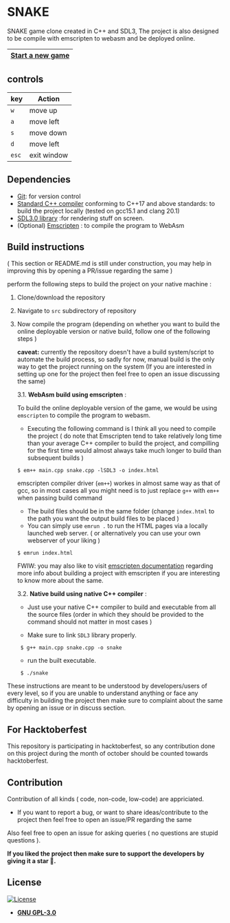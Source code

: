 # SNAKE
SNAKE game clone created in C++ and SDL3, The project is also designed to be compile with emscripten to webasm and be deployed online.

| [Start a new game](https://arsenic-atg.github.io/Snake/) |
| --------------------------------------- |

<!---TODO: Add screen shots here --->


## controls

| key                | Action                   |
|--------------------|--------------------------|
| `w`                | move up                  |
| `a`                | move left                |
| `s`                | move down                |
| `d`                | move left                |
| `esc`              | exit window              |

## Dependencies

- [Git](https://git-scm.com): for version control
- [Standard C++ compiler](https://en.wikipedia.org/wiki/List_of_compilers#cite_ref-15) conforming to C++17 and above standards: to build the project locally (tested on gcc15.1 and clang 20.1)
- [SDL3.0 library](https://github.com/libsdl-org/SDL/blob/main/INSTALL.md) :for rendering stuff on screen.
- (Optional) [Emscripten](https://emscripten.org) : to compile the program to WebAsm

## Build instructions
( This section or README.md is still under construction, you may help in improving this by opening a PR/issue regarding the same )

perform the following steps to build the project on your native machine :

1. Clone/download the repository

2. Navigate to `src` subdirectory of repository

3. Now compile the program  (depending on whether you want to build the online deployable version or native build, follow one of the following steps )

   **caveat:** currently the repository doesn't have a build system/script to automate the build process, so sadly for now, manual build is the only way to get the project running on the system (If you are interested in setting up one for the project then feel free to open an issue discussing the same)

    3.1. **WebAsm build using emscripten** :


    To build the online deployable version of the game, we would be using `emscripten` to compile the program to webasm.

    - Executing the following command is I think all you need to compile the project ( do note that Emscripten tend to take relatively long time than your average C++ compiler to build the project, and compilling for the first time would almost always take much longer to build than subsequent builds )
    ``` shell
    $ em++ main.cpp snake.cpp -lSDL3 -o index.html
    ```
    emscripten compiler driver (`em++`) workes in almost same way as that of gcc, so in most cases all you might need is to just replace `g++` with `em++` when passing build command

    - The build files should be in the same folder (change `index.html` to the path you want the output build files to be placed )
    - You can simply use `emrun .` to run the HTML pages via a locally launched web server. ( or alternatively you can use your own webserver of your liking )

    ``` shell
    $ emrun index.html
    ```

    FWIW: you may also like to visit [emscripten documentation](https://emscripten.org/docs/compiling/Building-Projects.html#building-projects) regarding more info about building a project with emscripten if you are interesting to know more about the same.

    3.2. **Native build using native C++ compiler** :

    - Just use your native C++ compiler to build and executable from all the source files (order in which they should be provided to the command should not matter in most cases )

    - Make sure to link `SDL3` library properly.

    ```shell
     $ g++ main.cpp snake.cpp -o snake
    ```

    - run the built executable.

    ```shell
     $ ./snake
    ```
    
These instructions are meant to be understood by developers/users of every level, so if you are unable to understand anything or face any difficulty in building the project then make sure to complaint about the same by opening an issue or in discuss section.

## For Hacktoberfest

This repository is participating in hacktoberfest, so any contribution done on this project during the month of october should be counted towards hacktoberfest.

## Contribution

Contribution of all kinds ( code, non-code, low-code) are appriciated. 

<!--- - If you are looking to contribute to the project then make sure to read [contribution guidelines](./CONTRIBUTING.md) before making a new pull request. --->

- If you want to report a bug, or want to share ideas/contribute to the project then feel free to open an issue/PR regarding the same

Also feel free to open an issue for asking queries ( no questions are stupid questions ).

**If you liked the project then make sure to support the developers by giving it a star 🤩.**

## License

[![License](https://img.shields.io/:license-GPL3-blue.svg?style=flat-square)](https://www.gnu.org/licenses/gpl-3.0.en.html)

- **[GNU GPL-3.0](./LICENSE)**
